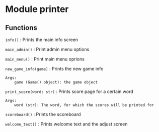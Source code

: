 Module printer
==============

Functions
---------

    
`info()`
:   Prints the main info screen

    
`main_admin()`
:   Print admin menu options

    
`main_menu()`
:   Print main menu oprions

    
`new_game_info(game)`
:   Prints the new game info
    
    Args:
        game (Game() object): the game object

    
`print_score(word: str)`
:   Prints score page for a certain word
    
    Args:
        word (str): The word, for which the scores will be printed for

    
`scoreboard()`
:   Prints the scoreboard

    
`welcome_text()`
:   Prints welcome text and the adjust screen